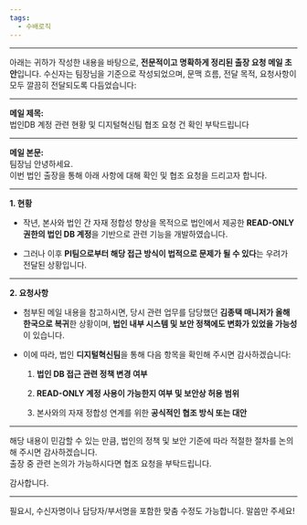 ```yaml
---
tags:
  - 수배로직
---
```

---

아래는 귀하가 작성한 내용을 바탕으로, **전문적이고 명확하게 정리된 출장 요청 메일 초안**입니다. 수신자는 팀장님을 기준으로 작성되었으며, 문맥 흐름, 전달 목적, 요청사항이 모두 깔끔히 전달되도록 다듬었습니다:

---

**메일 제목:**  
법인DB 계정 관련 현황 및 디지털혁신팀 협조 요청 건 확인 부탁드립니다

---

**메일 본문:**  
팀장님 안녕하세요.  
이번 법인 출장을 통해 아래 사항에 대해 확인 및 협조 요청을 드리고자 합니다.

---

**1. 현황**

- 작년, 본사와 법인 간 자재 정합성 향상을 목적으로 법인에서 제공한 **READ-ONLY 권한의 법인 DB 계정**을 기반으로 관련 기능을 개발하였습니다.
    
- 그러나 이후 **PI팀으로부터 해당 접근 방식이 법적으로 문제가 될 수 있다**는 우려가 전달된 상황입니다.
    

---

**2. 요청사항**

- 첨부된 메일 내용을 참고하시면, 당시 관련 업무를 담당했던 **김종택 매니저가 올해 한국으로 복귀**한 상황이며, **법인 내부 시스템 및 보안 정책에도 변화가 있었을 가능성**이 있습니다.
    
- 이에 따라, 법인 **디지털혁신팀**을 통해 다음 항목을 확인해 주시면 감사하겠습니다:
    
    1. **법인 DB 접근 관련 정책 변경 여부**
        
    2. **READ-ONLY 계정 사용이 가능한지 여부 및 보안상 허용 범위**
        
    3. 본사와의 자재 정합성 연계를 위한 **공식적인 협조 방식 또는 대안**
        

---

해당 내용이 민감할 수 있는 만큼, 법인의 정책 및 보안 기준에 따라 적절한 절차를 논의해 주시면 감사하겠습니다.  
출장 중 관련 논의가 가능하시다면 협조 요청을 부탁드립니다.

감사합니다.

---

필요시, 수신자명이나 담당자/부서명을 포함한 맞춤 수정도 가능합니다. 말씀만 주세요!